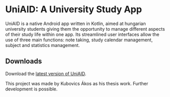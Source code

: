 # UniAID: A University Study App
UniAID is a native Android app written in Kotlin, aimed at hungarian university students giving them the opportunity to manage different aspects of their study life within one app. Its streamlined user interfaces allow the use of three main functions: note taking, study calendar management, subject and statistics management.

## Downloads

Download the [latest version of UniAID](https://github.com/kubovicsakos/UniAID/releases/latest).

This project was made by Kubovics Ákos as his thesis work. Further development is possible.
